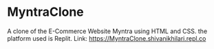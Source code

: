 # MyntraClone
A clone of the E-Commerce Website Myntra using HTML and CSS. the platform used is Replit.
Link: https://MyntraClone.shivanikhilari.repl.co
